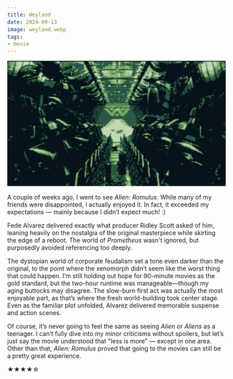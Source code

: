 ```yaml
---
title: Weyland
date: 2024-09-13
image: weyland.webp
tags:
- movie
---
```


![Weyland Yutani Corp -- Building Better Worlds](weyland.webp)

A couple of weeks ago, I went to see *Alien: Romulus*. While many of my friends were disappointed, I actually enjoyed it. In fact, it exceeded my expectations — mainly because I didn’t expect much! :)

Fede Alvarez delivered exactly what producer Ridley Scott asked of him, leaning heavily on the nostalgia of the original masterpiece while skirting the edge of a reboot. The world of *Prometheus* wasn't ignored, but purposedly avoided referencing too deeply.

The dystopian world of corporate feudalism set a tone even darker than the original, to the point where the xenomorph didn’t seem like the worst thing that could happen. I’m still holding out hope for 90-minute movies as the gold standard, but the two-hour runtime was manageable—though my aging buttocks may disagree. The slow-burn first act was actually the most enjoyable part, as that’s where the fresh world-building took center stage. Even as the familiar plot unfolded, Alvarez delivered memorable suspense and action scenes.

Of course, it’s never going to feel the same as seeing *Alien* or *Aliens* as a teenager. I can’t fully dive into my minor criticisms without spoilers, but let’s just say the movie understood that "less is more" — except in one area. Other than that, *Alien: Romulus* proved that going to the movies can still be a pretty great experience. 

★★★★☆